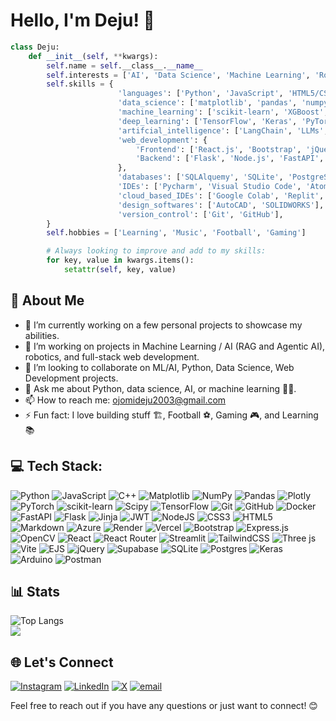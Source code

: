 # Hello, I'm Deju! 👋

```python
class Deju:
    def __init__(self, **kwargs):
        self.name = self.__class__.__name__
        self.interests = ['AI', 'Data Science', 'Machine Learning', 'Robotics']
        self.skills = {
                        'languages': ['Python', 'JavaScript', 'HTML5/CSS', 'C++'],
                        'data_science': ['matplotlib', 'pandas', 'numpy', 'seaborn', 'plotly', 'scipy'],
                        'machine_learning': ['scikit-learn', 'XGBoost', 'catboost'],
                        'deep_learning': ['TensorFlow', 'Keras', 'PyTorch'],
                        'artifcial_intelligence': ['LangChain', 'LLMs', 'HuggingFace', 'GroqAI', 'LangSmith', 'LangGraph'],
                        'web_development': {
                            'Frontend': ['React.js', 'Bootstrap', 'jQuery', 'WordPress', 'HTML5', 'CSS', 'EJS'],
                            'Backend': ['Flask', 'Node.js', 'FastAPI', 'Express.js', 'Streamlit']
                        },
                        'databases': ['SQLAlquemy', 'SQLite', 'PostgreSQL', 'Supabase'],
                        'IDEs': ['Pycharm', 'Visual Studio Code', 'Atom', 'Thonny', 'IntelliJ IDEA', 'Jupyter Notebook'],
                        'cloud_based_IDEs': ['Google Colab', 'Replit', 'Code Sandbox'],
                        'design_softwares': ['AutoCAD', 'SOLIDWORKS'],
                        'version_control': ['Git', 'GitHub'],
        }
        self.hobbies = ['Learning', 'Music', 'Football', 'Gaming']

        # Always looking to improve and add to my skills:
        for key, value in kwargs.items():
            setattr(self, key, value)
```

## 💫 About Me

- 🔭 I’m currently working on a few personal projects to showcase my abilities.
- 🌱 I’m working on projects in Machine Learning / AI (RAG and Agentic AI), robotics, and full-stack web development.
- 👯 I’m looking to collaborate on ML/AI, Python, Data Science, Web Development projects.
- 💬 Ask me about Python, data science, AI, or machine learning 😮‍💨.
- 📫 How to reach me: ojomideju2003@gmail.com 
- ⚡ Fun fact: I love building stuff 🏗, Football ⚽, Gaming 🎮, and Learning 📚

## 💻 Tech Stack:
![Python](https://img.shields.io/badge/python-3670A0?style=for-the-badge&logo=python&logoColor=ffdd54) ![JavaScript](https://img.shields.io/badge/javascript-%23323330.svg?style=for-the-badge&logo=javascript&logoColor=%23F7DF1E) ![C++](https://img.shields.io/badge/c++-%2300599C.svg?style=for-the-badge&logo=c%2B%2B&logoColor=white) ![Matplotlib](https://img.shields.io/badge/Matplotlib-%23ffffff.svg?style=for-the-badge&logo=Matplotlib&logoColor=black) ![NumPy](https://img.shields.io/badge/numpy-%23013243.svg?style=for-the-badge&logo=numpy&logoColor=white) ![Pandas](https://img.shields.io/badge/pandas-%23150458.svg?style=for-the-badge&logo=pandas&logoColor=white) ![Plotly](https://img.shields.io/badge/Plotly-%233F4F75.svg?style=for-the-badge&logo=plotly&logoColor=white) ![PyTorch](https://img.shields.io/badge/PyTorch-%23EE4C2C.svg?style=for-the-badge&logo=PyTorch&logoColor=white) ![scikit-learn](https://img.shields.io/badge/scikit--learn-%23F7931E.svg?style=for-the-badge&logo=scikit-learn&logoColor=white) ![Scipy](https://img.shields.io/badge/SciPy-%230C55A5.svg?style=for-the-badge&logo=scipy&logoColor=%white) ![TensorFlow](https://img.shields.io/badge/TensorFlow-%23FF6F00.svg?style=for-the-badge&logo=TensorFlow&logoColor=white) ![Git](https://img.shields.io/badge/git-%23F05033.svg?style=for-the-badge&logo=git&logoColor=white) ![GitHub](https://img.shields.io/badge/github-%23121011.svg?style=for-the-badge&logo=github&logoColor=white) ![Docker](https://img.shields.io/badge/docker-%230db7ed.svg?style=for-the-badge&logo=docker&logoColor=white) ![FastAPI](https://img.shields.io/badge/FastAPI-005571?style=for-the-badge&logo=fastapi) ![Flask](https://img.shields.io/badge/flask-%23000.svg?style=for-the-badge&logo=flask&logoColor=white) ![Jinja](https://img.shields.io/badge/jinja-white.svg?style=for-the-badge&logo=jinja&logoColor=black) ![JWT](https://img.shields.io/badge/JWT-black?style=for-the-badge&logo=JSON%20web%20tokens) ![NodeJS](https://img.shields.io/badge/node.js-6DA55F?style=for-the-badge&logo=node.js&logoColor=white) ![CSS3](https://img.shields.io/badge/css3-%231572B6.svg?style=for-the-badge&logo=css3&logoColor=white) ![HTML5](https://img.shields.io/badge/html5-%23E34F26.svg?style=for-the-badge&logo=html5&logoColor=white) ![Markdown](https://img.shields.io/badge/markdown-%23000000.svg?style=for-the-badge&logo=markdown&logoColor=white)  ![Azure](https://img.shields.io/badge/azure-%230072C6.svg?style=for-the-badge&logo=microsoftazure&logoColor=white) ![Render](https://img.shields.io/badge/Render-%46E3B7.svg?style=for-the-badge&logo=render&logoColor=white) ![Vercel](https://img.shields.io/badge/vercel-%23000000.svg?style=for-the-badge&logo=vercel&logoColor=white) ![Bootstrap](https://img.shields.io/badge/bootstrap-%238511FA.svg?style=for-the-badge&logo=bootstrap&logoColor=white) ![Express.js](https://img.shields.io/badge/express.js-%23404d59.svg?style=for-the-badge&logo=express&logoColor=%2361DAFB)  ![OpenCV](https://img.shields.io/badge/opencv-%23white.svg?style=for-the-badge&logo=opencv&logoColor=white) ![React](https://img.shields.io/badge/react-%2320232a.svg?style=for-the-badge&logo=react&logoColor=%2361DAFB) ![React Router](https://img.shields.io/badge/React_Router-CA4245?style=for-the-badge&logo=react-router&logoColor=white) ![Streamlit](https://img.shields.io/badge/Streamlit-%23FE4B4B.svg?style=for-the-badge&logo=streamlit&logoColor=white) ![TailwindCSS](https://img.shields.io/badge/tailwindcss-%2338B2AC.svg?style=for-the-badge&logo=tailwind-css&logoColor=white) ![Three js](https://img.shields.io/badge/threejs-black?style=for-the-badge&logo=three.js&logoColor=white) ![Vite](https://img.shields.io/badge/vite-%23646CFF.svg?style=for-the-badge&logo=vite&logoColor=white) ![EJS](https://img.shields.io/badge/ejs-%23B4CA65.svg?style=for-the-badge&logo=ejs&logoColor=black) ![jQuery](https://img.shields.io/badge/jquery-%230769AD.svg?style=for-the-badge&logo=jquery&logoColor=white) ![Supabase](https://img.shields.io/badge/Supabase-3ECF8E?style=for-the-badge&logo=supabase&logoColor=white) ![SQLite](https://img.shields.io/badge/sqlite-%2307405e.svg?style=for-the-badge&logo=sqlite&logoColor=white) ![Postgres](https://img.shields.io/badge/postgres-%23316192.svg?style=for-the-badge&logo=postgresql&logoColor=white) ![Keras](https://img.shields.io/badge/Keras-%23D00000.svg?style=for-the-badge&logo=Keras&logoColor=white)  ![Arduino](https://img.shields.io/badge/-Arduino-00979D?style=for-the-badge&logo=Arduino&logoColor=white) ![Postman](https://img.shields.io/badge/Postman-FF6C37?style=for-the-badge&logo=postman&logoColor=white)

## 📊 Stats

![Top Langs](https://github-readme-stats.vercel.app/api/top-langs/?username=DejusDevspace&hide_progress=true&langs_count=9&theme=dark#gh-dark-mode-only&layout=compact) <br />
![](https://nirzak-streak-stats.vercel.app/?user=DejusDevspace&theme=nightowl&hide_border=false)<br/>

## 🌐 Let's Connect
[![Instagram](https://img.shields.io/badge/Instagram-%23E4405F.svg?logo=Instagram&logoColor=white)](https://instagram.com/_.d3_ju._) [![LinkedIn](https://img.shields.io/badge/LinkedIn-%230077B5.svg?logo=linkedin&logoColor=white)](https://linkedin.com/in/deju-adejo) [![X](https://img.shields.io/badge/X-black.svg?logo=X&logoColor=white)](https://x.com/adejo_deju) [![email](https://img.shields.io/badge/Email-D14836?logo=gmail&logoColor=white)](mailto:ojomideju2003@gmail.com) 

Feel free to reach out if you have any questions or just want to connect! 😊
